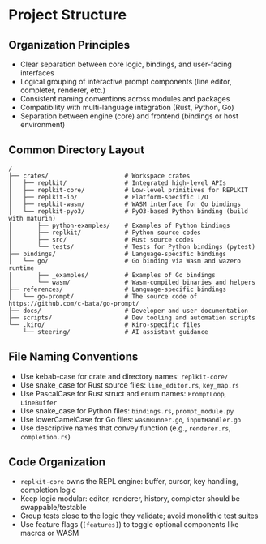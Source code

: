 # Project Structure

## Organization Principles
- Clear separation between core logic, bindings, and user-facing interfaces
- Logical grouping of interactive prompt components (line editor, completer, renderer, etc.)
- Consistent naming conventions across modules and packages
- Compatibility with multi-language integration (Rust, Python, Go)
- Separation between engine (core) and frontend (bindings or host environment)

## Common Directory Layout
```
/
├── crates/                     # Workspace crates
│   ├── replkit/                # Integrated high-level APIs
│   ├── replkit-core/           # Low-level primitives for REPLKIT
│   ├── replkit-io/             # Platform-specific I/O
│   ├── replkit-wasm/           # WASM interface for Go bindings
│   └── replkit-pyo3/           # PyO3-based Python binding (build with maturin)
│       ├── python-examples/    # Examples of Python bindings
│       ├── replkit/            # Python source codes
│       ├── src/                # Rust source codes
│       └── tests/              # Tests for Python bindings (pytest)
├── bindings/                   # Language-specific bindings
│   └── go/                     # Go binding via Wasm and wazero runtime
│       ├── _examples/          # Examples of Go bindings
│       └── wasm/               # Wasm-compiled binaries and helpers
├── references/                 # Language-specific bindings
│   └── go-prompt/              # The source code of https://github.com/c-bata/go-prompt/
├── docs/                       # Developer and user documentation
├── scripts/                    # Dev tooling and automation scripts
└── .kiro/                      # Kiro-specific files
    └── steering/               # AI assistant guidance
```

## File Naming Conventions
- Use kebab-case for crate and directory names: `replkit-core/`
- Use snake_case for Rust source files: `line_editor.rs`, `key_map.rs`
- Use PascalCase for Rust struct and enum names: `PromptLoop`, `LineBuffer`
- Use snake_case for Python files: `bindings.rs`, `prompt_module.py`
- Use lowerCamelCase for Go files: `wasmRunner.go`, `inputHandler.go`
- Use descriptive names that convey function (e.g., `renderer.rs`, `completion.rs`)

## Code Organization
- `replkit-core` owns the REPL engine: buffer, cursor, key handling, completion logic
- Keep logic modular: editor, renderer, history, completer should be swappable/testable
- Group tests close to the logic they validate; avoid monolithic test suites
- Use feature flags (`[features]`) to toggle optional components like macros or WASM

